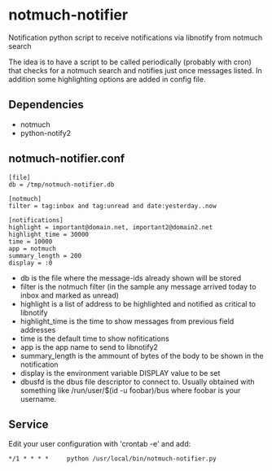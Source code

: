 # notmuch-notifier
Notification python script to receive notifications via libnotify from notmuch search

The idea is to have a script to be called periodically (probably with cron) that checks for a notmuch search and notifies just once messages listed. In addition some highlighting options are added in config file.

## Dependencies
* notmuch
* python-notify2

## notmuch-notifier.conf
```
[file]
db = /tmp/notmuch-notifier.db

[notmuch]
filter = tag:inbox and tag:unread and date:yesterday..now

[notifications]
highlight = important@domain.net, important2@domain2.net
highlight_time = 30000
time = 10000
app = notmuch
summary_length = 200
display = :0
```

* db is the file where the message-ids already shown will be stored
* filter is the notmuch filter (in the sample any message arrived today to inbox and marked as unread)
* highlight is a list of address to be highlighted and notified as critical to libnotify
* highlight_time is the time to show messages from previous field addresses
* time is the default time to show nofitications
* app is the app name to send to libnotify2
* summary_length is the ammount of bytes of the body to be shown in the notification
* display is the environment variable DISPLAY value to be set
* dbusfd is the dbus file descriptor to connect to. Usually obtained with something like /run/user/$(id -u foobar)/bus where foobar is your username.

## Service
Edit your user configuration with 'crontab -e' and add:
```
*/1 * * * *     python /usr/local/bin/notmuch-notifier.py
```

